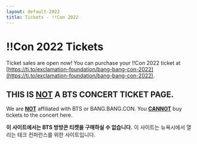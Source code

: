 ```yaml
---
layout: default-2022
title: Tickets - !!Con 2022
---
```


# !!Con 2022 Tickets

Ticket sales are open now! You can purchase your !!Con 2022 ticket at
[https://ti.to/exclamation-foundation/bang-bang-con-2022](https://ti.to/exclamation-foundation/bang-bang-con-2022).

## THIS IS <u>NOT</u> A BTS CONCERT TICKET PAGE.

We are <u><strong>NOT</strong></u> affiliated with BTS or BANG.BANG.CON. You <u><strong>CANNOT</strong></u> buy tickets to the concert here.

<!--You cannot buy BTS concert tickets here. This page is for a tech conference in NYC.-->
<b>이 사이트에서는 BTS 방방콘 티켓을 구매하실 수 없습니다.</b> 이 사이트는 뉴욕시에서 열리는 테크 컨퍼런스를 위한 사이트입니다.
